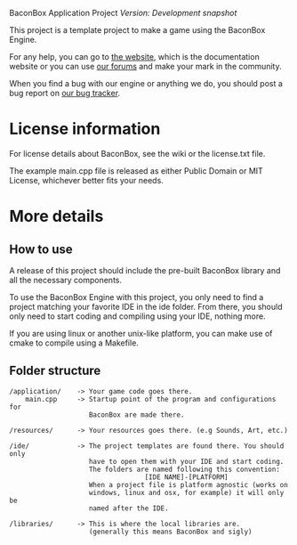 <!-- -*- markdown -*- -->

BaconBox Application Project
*Version: Development snapshot*

This project is a template project to make a game using the BaconBox Engine.

For any help, you can go to [the website](http://baconbox.net), which is
the documentation website or you can use [our forums](http://anhero.net/forum/)
and make your mark in the community.

When you find a bug with our engine or anything we do, you should post a bug
report on [our bug tracker](http://bugs.anhero.net/).

License information
===================
For license details about BaconBox, see the wiki or the license.txt file.

The example main.cpp file is released as either Public Domain or MIT License,
whichever better fits your needs.

More details
============

How to use
----------
A release of this project should include the pre-built BaconBox library and all
the necessary components.

To use the BaconBox Engine with this project, you only need to find a project
matching your favorite IDE in the ide folder. From there, you should only need
to start coding and compiling using your IDE, nothing more.

If you are using linux or another unix-like platform, you can make use of cmake
to compile using a Makefile.

Folder structure
----------------
	/application/    -> Your game code goes there.
	    main.cpp     -> Startup point of the program and configurations for
	                    BaconBox are made there.

	/resources/      -> Your resources goes there. (e.g Sounds, Art, etc.)

	/ide/            -> The project templates are found there. You should only
	                    have to open them with your IDE and start coding.
	                    The folders are named following this convention:
	                                  [IDE NAME]-[PLATFORM]
	                    When a project file is platform agnostic (works on
	                    windows, linux and osx, for example) it will only be
	                    named after the IDE.

	/libraries/      -> This is where the local libraries are.
	                    (generally this means BaconBox and sigly)
